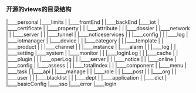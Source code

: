 ### 开源的views的目录结构
|____personal
|____limits
| |____frontEnd
| |____backEnd
|____iot
| |____certificate
| |____property
| | |____attribute
| | |____dossier
| |____network
| | |____server
| | |____tunnel
| |____noticeservices
| | |____config
| | |____log
| |____iotmanager
| |____device
| | |____category
| | |____template
| | |____product
| | |____channel
| | |____instance
| |____alarm
| | |____log
| | |____setting
|____system
| |____monitor
| | |____loginLog
| | |____cache
| | |____plugin
| | |____operLog
| | |____server
| | |____notice
| | |____online
| |____config
| |____assess
| | |____totalIndex
| | |____component
| |____menu
| |____task
| |____api
| |____manage
| | |____role
| | |____post
| | |____org
| | |____user
| | |____blacklist
| | |____dept
| |____application
| |____dict
| |____basicConfig
|____sso
|____error
|____login
